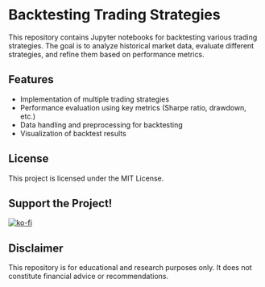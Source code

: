 # Backtesting Trading Strategies

This repository contains Jupyter notebooks for backtesting various trading strategies. The goal is to analyze historical market data, evaluate different strategies, and refine them based on performance metrics.

## Features

- Implementation of multiple trading strategies  
- Performance evaluation using key metrics (Sharpe ratio, drawdown, etc.)  
- Data handling and preprocessing for backtesting  
- Visualization of backtest results  

## License

This project is licensed under the MIT License.

## Support the Project!
[![ko-fi](https://ko-fi.com/img/githubbutton_sm.svg)](https://ko-fi.com/trading_steady)

## Disclaimer

This repository is for educational and research purposes only. It does not constitute financial advice or recommendations.
